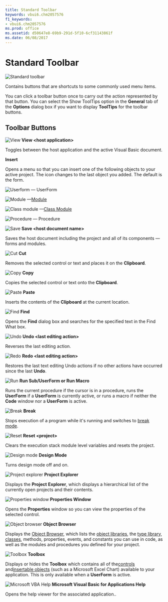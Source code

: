 ```yaml
---
title: Standard Toolbar
keywords: vbui6.chm2057576
f1_keywords:
- vbui6.chm2057576
ms.prod: office
ms.assetid: d50647e8-69b9-291d-5f10-6cf31143861f
ms.date: 06/08/2017
---
```



# Standard Toolbar


![Standard toolbar](../../../images/sbarvbe_ZA01201650.gif)



Contains buttons that are shortcuts to some commonly used menu items.

You can click a toolbar button once to carry out the action represented by that button. You can select the Show ToolTips option in the  **General** tab of the **Options** dialog box if you want to display **ToolTips** for the toolbar buttons.


## Toolbar Buttons


![View](../../../images/tbr_dgwa_ZA01201698.gif) **View <host application&gt;**

Toggles between the host application and the active Visual Basic document.

 **Insert**

Opens a menu so that you can insert one of the following objects to your active project. The icon changes to the last object you added. The default is the form.


![Userform](../../../images/tbr_ufrm_ZA01201759.gif) — UserForm


![Module](../../../images/tbr_mod_ZA01201714.gif) —[Module](../../Glossary/vbe-glossary.md#Module)


![Class module](../../../images/tbr_cmod_ZA01201688.gif) —[Class Module](../../Glossary/vbe-glossary.md#Class-Module)


![Procedure](../../../images/tbr_proc_ZA01201726.gif) — Procedure


![Save](../../../images/tbr_save_ZA01201736.gif) **Save <host document name&gt;**

Saves the host document including the project and all of its components — forms and modules.


![Cut](../../../images/tbr_cut_ZA01201694.gif) **Cut**

Removes the selected control or text and places it on the  **Clipboard**.


![Copy](../../../images/tbr_copy_ZA01201692.gif) **Copy**

Copies the selected control or text onto the  **Clipboard**.


![Paste](../../../images/tbr_pste_ZA01201730.gif) **Paste**

Inserts the contents of the  **Clipboard** at the current location.


![Find](../../../images/tbr_find_ZA01201703.gif) **Find**

Opens the  **Find** dialog box and searches for the specified text in the Find What box.


![Undo](../../../images/tbr_undo_ZA01201762.gif) **Undo <last editing action&gt;**

Reverses the last editing action.


![Redo](../../../images/tbr_redo_ZA01201734.gif) **Redo <last editing action&gt;**

Restores the last text editing Undo actions if no other actions have occurred since the last  **Undo**.


![Run](../../../images/tbr_strt_ZA01201751.gif) **Run Sub/UserForm or Run Macro**

Runs the current procedure if the cursor is in a procedure, runs the  **UserForm** if a **UserForm** is currently active, or runs a macro if neither the **Code** window nor a **UserForm** is active.


![Break](../../../images/tbr_brk_ZA01201682.gif) **Break**

Stops execution of a program while it's running and switches to [break mode](../../Glossary/vbe-glossary.md#break-mode).


![Reset](../../../images/tbr_end_ZA01201701.gif) **Reset <project&gt;**

Clears the execution stack module level variables and resets the project.


![Design mode](../../../images/tbr_dsgm_ZA01201699.gif) **Design Mode**

Turns design mode off and on.


![Project explorer](../../../images/tbr_pexp_ZA01201722.gif) **Project Explorer**

Displays the  **Project** **Explorer**, which displays a hierarchical list of the currently open projects and their contents.


![Properties window](../../../images/tbr_prop_ZA01201727.gif) **Properties Window**

Opens the  **Properties** window so you can view the properties of the selected control.


![Object browser](../../../images/tbr_obbr_ZA01201718.gif) **Object Browser**

Displays the [Object Browser](../../Glossary/vbe-glossary.md#Object-Browser), which lists the [object libraries](../../Glossary/vbe-glossary.md#object-librarie), the [type library](../../Glossary/vbe-glossary.md#type-library), [classes](../../Glossary/vbe-glossary.md#classe), methods, properties, events, and constants you can use in code, as well as the modules and procedures you defined for your project.


![Toolbox](../../../images/tbr_tbx_ZA01201755.gif) **Toolbox**

Displays or hides the  **Toolbox** which contains all of the[controls](../../Glossary/vbe-glossary.md#control) and[insertable objects](../../Glossary/vbe-glossary.md#insertable-object) (such as a Microsoft Excel Chart) available to your application. This is only available when a **UserForm** is active.


![Microsoft VBA Help](../../../images/tbr_ahlp_ZA01201669.gif) **Microsoft Visual Basic for Applications Help**

Opens the help viewer for the associated application..


